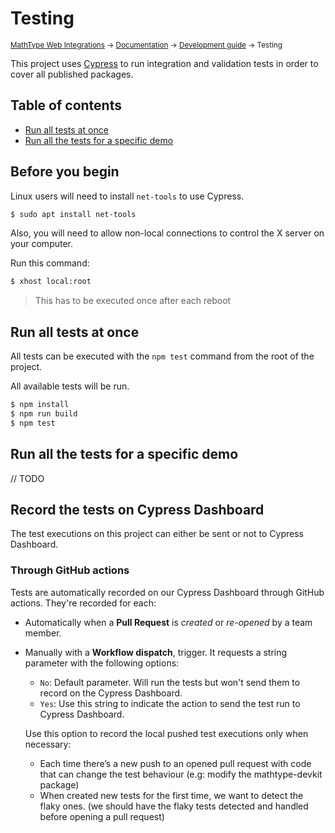 # Testing

<small>[MathType Web Integrations](../../../README.md) → [Documentation](../../README.md) → [Development guide](../README.md) → Testing</small>

This project uses [Cypress][Cypress] to run integration and validation tests in order to cover all published packages.

[Cypress]: https://www.cypress.io/

## Table of contents

- [Run all tests at once](#run-all-tests-at-once)
- [Run all the tests for a specific demo](#run-all-the-tests-for-a-specific-demo)

## Before you begin

Linux users will need to install `net-tools` to use Cypress. 

```bash
$ sudo apt install net-tools
```

Also, you will need to allow non-local connections to control the X server on your computer.

Run this command:

```bash
$ xhost local:root
```

> This has to be executed once after each reboot

## Run all tests at once

All tests can be executed with the `npm test` command from the root of the project.

All available tests will be run.

```sh
$ npm install
$ npm run build
$ npm test
```

## Run all the tests for a specific demo

// TODO

## Record the tests on Cypress Dashboard

The test executions on this project can either be sent or not to Cypress Dashboard.

### Through GitHub actions

Tests are automatically recorded on our Cypress Dashboard through GitHub actions.
They're recorded for each:
* Automatically when a **Pull Request** is *created* or *re-opened* by a team member.
* Manually with a **Workflow dispatch**, trigger. It requests a string parameter with the following options:
    * `No`: Default parameter. Will run the tests but won't send them to record on the Cypress Dashboard.
    * `Yes`: Use this string to indicate the action to send the test run to Cypress Dashboard.

    Use this option to record the local pushed test executions only when necessary:
    * Each time there’s a new push to an opened pull request with code that can change the test behaviour (e.g: modify the mathtype-devkit package)
    * When created new tests for the first time, we want to detect the flaky ones. (we should have the flaky tests detected and handled before opening a pull request)
